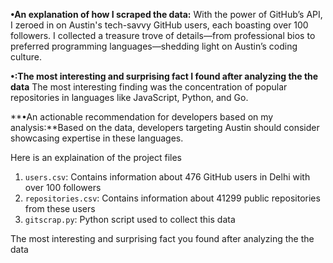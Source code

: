 **•An explanation of how I scraped the data:** With the power of GitHub’s API, I zeroed in on Austin's tech-savvy GitHub users, each boasting over 100 followers. I collected a treasure trove of details—from professional bios to preferred programming languages—shedding light on Austin’s coding culture.

**•:The most interesting and surprising fact I found after analyzing the the data** The most interesting finding was the concentration of popular repositories in languages like JavaScript, Python, and Go.

**•An actionable recommendation for developers based on my analysis:**Based on the data, developers targeting Austin should consider showcasing expertise in these languages.


Here is an explaination of the project files
1. `users.csv`: Contains information about 476 GitHub users in Delhi with over 100 followers
2. `repositories.csv`: Contains information about 41299 public repositories from these users
3. `gitscrap.py`: Python script used to collect this data

The most interesting and surprising fact you found after analyzing the the data
